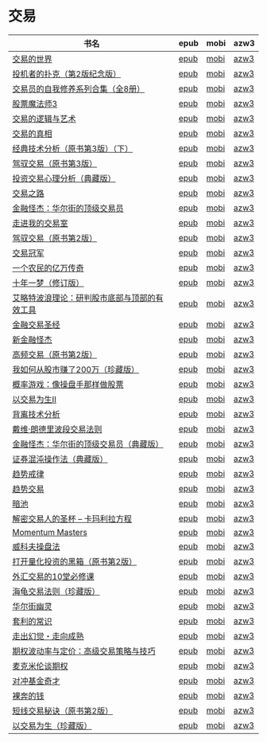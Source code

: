 # 交易

| 书名 | epub | mobi | azw3 |
| --- | --- | --- | --- |
| [交易的世界](http://ct.dalanmei.com/f/31084289-771247204-2097e6) | [epub](http://ct.dalanmei.com/f/31084289-771247204-2097e6) | [mobi](http://ct.dalanmei.com/f/31084289-771232142-ab222f) | [azw3](http://ct.dalanmei.com/f/31084289-771240225-da7feb) |
| [投机者的扑克（第2版纪念版）](http://ct.dalanmei.com/f/31084289-771241395-bd2143) | [epub](http://ct.dalanmei.com/f/31084289-771241395-bd2143) | [mobi](http://ct.dalanmei.com/f/31084289-771230023-018fff) | [azw3](http://ct.dalanmei.com/f/31084289-771233584-aac639) |
| [交易员的自我修养系列合集（全8册）](http://ct.dalanmei.com/f/31084289-771241450-056873) | [epub](http://ct.dalanmei.com/f/31084289-771241450-056873) | [mobi](http://ct.dalanmei.com/f/31084289-771230069-44a42a) | [azw3](http://ct.dalanmei.com/f/31084289-771233651-efd80f) |
| [股票魔法师3](http://ct.dalanmei.com/f/31084289-570304577-3405c6) | [epub](http://ct.dalanmei.com/f/31084289-570304577-3405c6) | [mobi](http://ct.dalanmei.com/f/31084289-570178595-7b235f) | [azw3](http://ct.dalanmei.com/f/31084289-570376018-7c7dad) |
| [交易的逻辑与艺术](http://ct.dalanmei.com/f/31084289-570357687-ceb25c) | [epub](http://ct.dalanmei.com/f/31084289-570357687-ceb25c) | [mobi](http://ct.dalanmei.com/f/31084289-570150705-0a3239) | [azw3](http://ct.dalanmei.com/f/31084289-571405806-be432a) |
| [交易的真相](http://ct.dalanmei.com/f/31084289-570357920-038de9) | [epub](http://ct.dalanmei.com/f/31084289-570357920-038de9) | [mobi](http://ct.dalanmei.com/f/31084289-570153441-6c92bf) | [azw3](http://ct.dalanmei.com/f/31084289-571406265-01127d) |
| [经典技术分析（原书第3版）（下）](http://ct.dalanmei.com/f/31084289-570242357-121166) | [epub](http://ct.dalanmei.com/f/31084289-570242357-121166) | [mobi](http://ct.dalanmei.com/f/31084289-569464217-9b31e7) | [azw3](http://ct.dalanmei.com/f/31084289-571420069-93c496) |
| [驾驭交易（原书第3版）](http://ct.dalanmei.com/f/31084289-572019008-3cc0c3) | [epub](http://ct.dalanmei.com/f/31084289-572019008-3cc0c3) | [mobi](http://ct.dalanmei.com/f/31084289-571732165-faaa55) | [azw3](http://ct.dalanmei.com/f/31084289-572083712-db9568) |
| [投资交易心理分析（典藏版）](http://ct.dalanmei.com/f/31084289-572065327-77ac59) | [epub](http://ct.dalanmei.com/f/31084289-572065327-77ac59) | [mobi](http://ct.dalanmei.com/f/31084289-571731395-ba19df) | [azw3](http://ct.dalanmei.com/f/31084289-572085204-14c49c) |
| [交易之路](http://ct.dalanmei.com/f/31084289-572117466-1979e1) | [epub](http://ct.dalanmei.com/f/31084289-572117466-1979e1) | [mobi](http://ct.dalanmei.com/f/31084289-571652891-691c6d) | [azw3](http://ct.dalanmei.com/f/31084289-572179913-ff3132) |
| [金融怪杰：华尔街的顶级交易员](http://ct.dalanmei.com/f/31084289-572120331-8124a9) | [epub](http://ct.dalanmei.com/f/31084289-572120331-8124a9) | [mobi](http://ct.dalanmei.com/f/31084289-571646911-1d526f) | [azw3](http://ct.dalanmei.com/f/31084289-572180647-6439bd) |
| [走进我的交易室](http://ct.dalanmei.com/f/31084289-572120584-9b8932) | [epub](http://ct.dalanmei.com/f/31084289-572120584-9b8932) | [mobi](http://ct.dalanmei.com/f/31084289-571640630-4e20a5) | [azw3](http://ct.dalanmei.com/f/31084289-572180962-a5834d) |
| [驾驭交易（原书第2版）](http://ct.dalanmei.com/f/31084289-572120724-891f38) | [epub](http://ct.dalanmei.com/f/31084289-572120724-891f38) | [mobi](http://ct.dalanmei.com/f/31084289-571639092-0cbf62) | [azw3](http://ct.dalanmei.com/f/31084289-572181341-8e52b4) |
| [交易冠军](http://ct.dalanmei.com/f/31084289-572129953-3fbfbe) | [epub](http://ct.dalanmei.com/f/31084289-572129953-3fbfbe) | [mobi](http://ct.dalanmei.com/f/31084289-571625672-d1338d) | [azw3](http://ct.dalanmei.com/f/31084289-572189883-878e88) |
| [一个农民的亿万传奇](http://ct.dalanmei.com/f/31084289-572131674-2069ce) | [epub](http://ct.dalanmei.com/f/31084289-572131674-2069ce) | [mobi](http://ct.dalanmei.com/f/31084289-571622438-2bd416) | [azw3](http://ct.dalanmei.com/f/31084289-572192340-9aec14) |
| [十年一梦（修订版）](http://ct.dalanmei.com/f/31084289-571792983-117387) | [epub](http://ct.dalanmei.com/f/31084289-571792983-117387) | [mobi](http://ct.dalanmei.com/f/31084289-571528031-4cc200) | [azw3](http://ct.dalanmei.com/f/31084289-572194052-a43437) |
| [艾略特波浪理论：研判股市底部与顶部的有效工具](http://ct.dalanmei.com/f/31084289-571793864-a31818) | [epub](http://ct.dalanmei.com/f/31084289-571793864-a31818) | [mobi](http://ct.dalanmei.com/f/31084289-571529264-aa4d86) | [azw3](http://ct.dalanmei.com/f/31084289-572194455-5d9ef6) |
| [金融交易圣经](http://ct.dalanmei.com/f/31084289-571800776-7a05b9) | [epub](http://ct.dalanmei.com/f/31084289-571800776-7a05b9) | [mobi](http://ct.dalanmei.com/f/31084289-571531998-efcb19) | [azw3](http://ct.dalanmei.com/f/31084289-572195033-907d33) |
| [新金融怪杰](http://ct.dalanmei.com/f/31084289-571802800-62ff8a) | [epub](http://ct.dalanmei.com/f/31084289-571802800-62ff8a) | [mobi](http://ct.dalanmei.com/f/31084289-571532960-f6b0cc) | [azw3](http://ct.dalanmei.com/f/31084289-572195146-a5b4bd) |
| [高频交易（原书第2版）](http://ct.dalanmei.com/f/31084289-571806929-e4c2ce) | [epub](http://ct.dalanmei.com/f/31084289-571806929-e4c2ce) | [mobi](http://ct.dalanmei.com/f/31084289-571538775-0bb05c) | [azw3](http://ct.dalanmei.com/f/31084289-572195971-a378de) |
| [我如何从股市赚了200万（珍藏版）](http://ct.dalanmei.com/f/31084289-571811807-dca6e7) | [epub](http://ct.dalanmei.com/f/31084289-571811807-dca6e7) | [mobi](http://ct.dalanmei.com/f/31084289-571542284-b833d8) | [azw3](http://ct.dalanmei.com/f/31084289-572196437-f2c870) |
| [概率游戏：像操盘手那样做股票](http://ct.dalanmei.com/f/31084289-571815154-56b1da) | [epub](http://ct.dalanmei.com/f/31084289-571815154-56b1da) | [mobi](http://ct.dalanmei.com/f/31084289-571544997-7a906e) | [azw3](http://ct.dalanmei.com/f/31084289-572197744-fbf46b) |
| [以交易为生Ⅱ](http://ct.dalanmei.com/f/31084289-571821001-154448) | [epub](http://ct.dalanmei.com/f/31084289-571821001-154448) | [mobi](http://ct.dalanmei.com/f/31084289-571548832-065c79) | [azw3](http://ct.dalanmei.com/f/31084289-572199481-e31322) |
| [背离技术分析](http://ct.dalanmei.com/f/31084289-571876547-2f93c2) | [epub](http://ct.dalanmei.com/f/31084289-571876547-2f93c2) | [mobi](http://ct.dalanmei.com/f/31084289-571551588-efe318) | [azw3](http://ct.dalanmei.com/f/31084289-572202250-71c006) |
| [戴维·朗德里波段交易法则](http://ct.dalanmei.com/f/31084289-571887873-4e4249) | [epub](http://ct.dalanmei.com/f/31084289-571887873-4e4249) | [mobi](http://ct.dalanmei.com/f/31084289-571553685-952638) | [azw3](http://ct.dalanmei.com/f/31084289-572202841-72c089) |
| [金融怪杰：华尔街的顶级交易员（典藏版）](http://ct.dalanmei.com/f/31084289-571909185-64e76b) | [epub](http://ct.dalanmei.com/f/31084289-571909185-64e76b) | [mobi](http://ct.dalanmei.com/f/31084289-571555698-0992f3) | [azw3](http://ct.dalanmei.com/f/31084289-572203156-202fe5) |
| [证券混沌操作法（典藏版）](http://ct.dalanmei.com/f/31084289-571911351-c5f1c3) | [epub](http://ct.dalanmei.com/f/31084289-571911351-c5f1c3) | [mobi](http://ct.dalanmei.com/f/31084289-571555950-bb13ad) | [azw3](http://ct.dalanmei.com/f/31084289-572203278-e71902) |
| [趋势戒律](http://ct.dalanmei.com/f/31084289-571802390-32cdc3) | [epub](http://ct.dalanmei.com/f/31084289-571802390-32cdc3) | [mobi](http://ct.dalanmei.com/f/31084289-571532928-1e674c) | [azw3](http://ct.dalanmei.com/f/31084289-571989730-30b28b) |
| [趋势交易](http://ct.dalanmei.com/f/31084289-571878834-5c4cd7) | [epub](http://ct.dalanmei.com/f/31084289-571878834-5c4cd7) | [mobi](http://ct.dalanmei.com/f/31084289-571551831-4e2be5) | [azw3](http://ct.dalanmei.com/f/31084289-572069016-b34db0) |
| [暗池](http://ct.dalanmei.com/f/31084289-572009308-3cdfbb) | [epub](http://ct.dalanmei.com/f/31084289-572009308-3cdfbb) | [mobi](http://ct.dalanmei.com/f/31084289-571562476-60fc70) | [azw3](http://ct.dalanmei.com/f/31084289-571841130-4c1438) |
| [解密交易人的圣杯 &#8211; 卡玛利拉方程](http://ct.dalanmei.com/f/31084289-571733577-8169df) | [epub](http://ct.dalanmei.com/f/31084289-571733577-8169df) | [mobi](http://ct.dalanmei.com/f/31084289-571584921-31e775) | [azw3](http://ct.dalanmei.com/f/31084289-571849812-760782) |
| [Momentum Masters](http://ct.dalanmei.com/f/31084289-571736371-ed5852) | [epub](http://ct.dalanmei.com/f/31084289-571736371-ed5852) | [mobi](http://ct.dalanmei.com/f/31084289-571582723-489d2d) | [azw3](http://ct.dalanmei.com/f/31084289-571856523-fcfc2c) |
| [威科夫操盘法](http://ct.dalanmei.com/f/31084289-571775476-ea1484) | [epub](http://ct.dalanmei.com/f/31084289-571775476-ea1484) | [mobi](http://ct.dalanmei.com/f/31084289-571502564-7281f6) | [azw3](http://ct.dalanmei.com/f/31084289-571875668-279fe2) |
| [打开量化投资的黑箱（原书第2版）](http://ct.dalanmei.com/f/31084289-571780328-a3da8c) | [epub](http://ct.dalanmei.com/f/31084289-571780328-a3da8c) | [mobi](http://ct.dalanmei.com/f/31084289-571525471-668a88) | [azw3](http://ct.dalanmei.com/f/31084289-571880209-ed5c28) |
| [外汇交易的10堂必修课](http://ct.dalanmei.com/f/31084289-571780646-40545f) | [epub](http://ct.dalanmei.com/f/31084289-571780646-40545f) | [mobi](http://ct.dalanmei.com/f/31084289-571525707-edf1ee) | [azw3](http://ct.dalanmei.com/f/31084289-571880487-a0bcae) |
| [海龟交易法则（珍藏版）](http://ct.dalanmei.com/f/31084289-571781227-de8762) | [epub](http://ct.dalanmei.com/f/31084289-571781227-de8762) | [mobi](http://ct.dalanmei.com/f/31084289-571526423-107eda) | [azw3](http://ct.dalanmei.com/f/31084289-571881197-da686f) |
| [华尔街幽灵](http://ct.dalanmei.com/f/31084289-571785009-282437) | [epub](http://ct.dalanmei.com/f/31084289-571785009-282437) | [mobi](http://ct.dalanmei.com/f/31084289-571451402-372413) | [azw3](http://ct.dalanmei.com/f/31084289-571885330-aab0c7) |
| [套利的常识](None) | [epub](None) | [mobi](None) | [azw3](None) |
| [走出幻觉・走向成熟](None) | [epub](None) | [mobi](None) | [azw3](None) |
| [期权波动率与定价：高级交易策略与技巧](http://ct.dalanmei.com/f/31084289-571786602-b0f2c9) | [epub](http://ct.dalanmei.com/f/31084289-571786602-b0f2c9) | [mobi](http://ct.dalanmei.com/f/31084289-571452765-ac3096) | [azw3](http://ct.dalanmei.com/f/31084289-571885831-fed610) |
| [麦克米伦谈期权](http://ct.dalanmei.com/f/31084289-571786897-382c32) | [epub](http://ct.dalanmei.com/f/31084289-571786897-382c32) | [mobi](http://ct.dalanmei.com/f/31084289-571453171-0c1b87) | [azw3](http://ct.dalanmei.com/f/31084289-571886028-cddede) |
| [对冲基金奇才](http://ct.dalanmei.com/f/31084289-571786899-7d453d) | [epub](http://ct.dalanmei.com/f/31084289-571786899-7d453d) | [mobi](http://ct.dalanmei.com/f/31084289-571453176-a814bb) | [azw3](http://ct.dalanmei.com/f/31084289-571886031-1db05f) |
| [裸奔的钱](http://ct.dalanmei.com/f/31084289-571787275-39ccab) | [epub](http://ct.dalanmei.com/f/31084289-571787275-39ccab) | [mobi](http://ct.dalanmei.com/f/31084289-571453679-b00460) | [azw3](http://ct.dalanmei.com/f/31084289-571886983-553646) |
| [短线交易秘诀（原书第2版）](http://ct.dalanmei.com/f/31084289-571790115-1b18c1) | [epub](http://ct.dalanmei.com/f/31084289-571790115-1b18c1) | [mobi](http://ct.dalanmei.com/f/31084289-571457215-3c9ffb) | [azw3](http://ct.dalanmei.com/f/31084289-571895678-39535d) |
| [以交易为生（珍藏版）](http://ct.dalanmei.com/f/31084289-571790452-317b9c) | [epub](http://ct.dalanmei.com/f/31084289-571790452-317b9c) | [mobi](http://ct.dalanmei.com/f/31084289-571457387-9957d0) | [azw3](http://ct.dalanmei.com/f/31084289-571896493-569bcc) |

